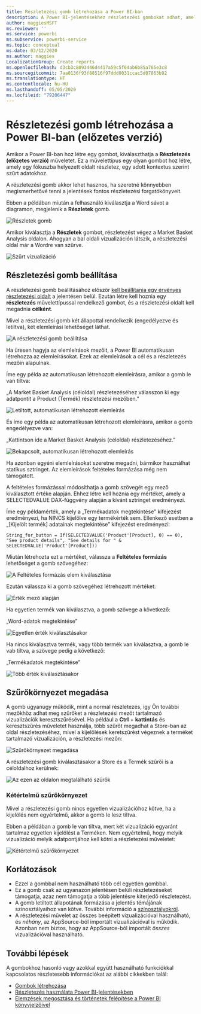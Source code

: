 ```yaml
---
title: Részletezési gomb létrehozása a Power BI-ban
description: A Power BI-jelentésekhez részletezési gombokat adhat, amelyek az alkalmazásokéhoz hasonlóvá teszik a jelentés működését, és mélyebb interakciót kínálnak a felhasználókkal.
author: maggiesMSFT
ms.reviewer: ''
ms.service: powerbi
ms.subservice: powerbi-service
ms.topic: conceptual
ms.date: 03/12/2020
ms.author: maggies
LocalizationGroup: Create reports
ms.openlocfilehash: d3cb3c8093446d4417a59c5f64ab6b85a765e3c8
ms.sourcegitcommit: 7aa0136f93f88516f97ddd8031ccac5d07863b92
ms.translationtype: HT
ms.contentlocale: hu-HU
ms.lasthandoff: 05/05/2020
ms.locfileid: "79206447"
---
```

# <a name="create-a-drill-through-button-in-power-bi-preview"></a>Részletezési gomb létrehozása a Power BI-ban (előzetes verzió)

Amikor a Power BI-ban hoz létre egy gombot, kiválaszthatja a **Részletezés (előzetes verzió)** műveletet. Ez a művelettípus egy olyan gombot hoz létre, amely egy fókuszba helyezett oldalt részletez, egy adott kontextus szerint szűrt adatokhoz.

A részletezési gomb akkor lehet hasznos, ha szeretné könnyebben megismerhetővé tenni a jelentések fontos részletezési forgatókönyveit.

Ebben a példában miután a felhasználó kiválasztja a Word sávot a diagramon, megjelenik a **Részletek** gomb.

![Részletek gomb](media/desktop-drill-through-buttons/power-bi-drill-through-visual-button.png)

Amikor kiválasztja a **Részletek** gombot, részletezést végez a Market Basket Analysis oldalon. Ahogyan a bal oldali vizualizáción látszik, a részletezési oldal már a Wordre van szűrve.

![Szűrt vizualizáció](media/desktop-drill-through-buttons/power-bi-drill-through-destination.png)

## <a name="set-up-a-drill-through-button"></a>Részletezési gomb beállítása

A részletezési gomb beállításához először [kell beállítania egy érvényes részletezési oldalt](desktop-drillthrough.md) a jelentésen belül. Ezután létre kell hoznia egy **részletezés** művelettípussal rendelkező gombot, és a részletezési oldalt kell megadnia **célként**.

Mivel a részletezési gomb két állapottal rendelkezik (engedélyezve és letiltva), két elemleírási lehetőséget láthat.

![A részletezési gomb beállítása](media/desktop-drill-through-buttons/power-bi-create-drill-through-button.png)

Ha üresen hagyja az elemleírások mezőit, a Power BI automatikusan létrehozza az elemleírásokat. Ezek az elemleírások a cél és a részletezés mezőin alapulnak.

Íme egy példa az automatikusan létrehozott elemleírásra, amikor a gomb le van tiltva:

„A Market Basket Analysis (céloldal) részletezéséhez válasszon ki egy adatpontit a Product (Termék) részletezési mezőben.”

![Letiltott, automatikusan létrehozott elemleírás](media/desktop-drill-through-buttons/power-bi-drill-through-tooltip-disabled.png)

És íme egy példa az automatikusan létrehozott elemleírásra, amikor a gomb engedélyezve van:

„Kattintson ide a Market Basket Analysis (céloldal) részletezéséhez.”

![Bekapcsolt, automatikusan létrehozott elemleírás](media/desktop-drill-through-buttons/power-bi-drill-through-visual-button.png)

Ha azonban egyéni elemleírásokat szeretne megadni, bármikor használhat statikus sztringet. Az elemleírások feltételes formázása még nem támogatott.

A feltételes formázással módosíthatja a gomb szövegét egy mező kiválasztott értéke alapján. Ehhez létre kell hoznia egy mértéket, amely a SELECTEDVALUE DAX-függvény alapján a kívánt sztringet eredményezi.

Íme egy példamérték, amely a „Termékadatok megtekintése” kifejezést eredményezi, ha NINCS kijelölve egy termékérték sem. Ellenkező esetben a „[Kijelölt termék] adatainak megtekintése” kifejezést eredményezi:

```
String_for_button = If(SELECTEDVALUE('Product'[Product], 0) == 0), "See product details", "See details for " & SELECTEDVALUE('Product'[Product]))
```

Miután létrehozta ezt a mértéket, válassza a **Feltételes formázás** lehetőséget a gomb szövegéhez:

![A Feltételes formázás elem kiválasztása](media/desktop-drill-through-buttons/power-bi-button-conditional-tooltip.png)

Ezután válassza ki a gomb szövegéhez létrehozott mértéket:

![Érték mező alapján](media/desktop-drill-through-buttons/power-bi-conditional-measure.png)

Ha egyetlen termék van kiválasztva, a gomb szövege a következő:

„Word-adatok megtekintése”

![Egyetlen érték kiválasztásakor](media/desktop-drill-through-buttons/power-bi-conditional-button-text.png)

Ha nincs kiválasztva termék, vagy több termék van kiválasztva, a gomb le vab tiltva, a szövege pedig a következő:

„Termékadatok megtekintése”

![Több érték kiválasztásakor](media/desktop-drill-through-buttons/power-bi-button-conditional-text-2.png)

## <a name="pass-filter-context"></a>Szűrőkörnyezet megadása

A gomb ugyanúgy működik, mint a normál részletezés, így Ön további mezőkhöz adhat meg szűrőket a részletezési mezőt tartalmazó vizualizációk keresztszűrésével. Ha például a **Ctrl** + **kattintás** és keresztszűrés műveletet használja, több szűrőt megadhat a Store-ban az oldal részletezéséhez, mivel a kijelölések keretszűrést végeznek a terméket tartalmazó vizualizáción, a részletezési mezőn:

![Szűrőkörnyezet megadása](media/desktop-drill-through-buttons/power-bi-cross-filter-drill-through-button.png)

A részletezési gomb kiválasztásakor a Store és a Termék szűrői is a céloldalhoz kerülnek:

![Az ezen az oldalon megtalálható szűrők](media/desktop-drill-through-buttons/power-bi-button-filters-passed-through.png)

### <a name="ambiguous-filter-context"></a>Kétértelmű szűrőkörnyezet

Mivel a részletezési gomb nincs egyetlen vizualizációhoz kötve, ha a kijelölés nem egyértelmű, akkor a gomb le lesz tiltva.

Ebben a példában a gomb le van tiltva, mert két vizualizáció egyaránt tartalmaz egyetlen kijelölést a Terméken. Nem egyértelmű, hogy melyik vizualizáció melyik adatpontjához kell kötni a részletezési műveletet:

![Kétértelmű szűrőkörnyezet](media/desktop-drill-through-buttons/power-bi-button-disabled-ambiguity.png)

## <a name="limitations"></a>Korlátozások

- Ezzel a gombbal nem használható több cél egyetlen gombbal.
- Ez a gomb csak az ugyanazon jelentésen belüli részletezéseket támogatja, azaz nem támogatja a több jelentésre kiterjedő részletezést.
- A gomb letiltott állapotának formázása a jelentés témájának színosztályaihoz van kötve. További információ a [színosztályokról](desktop-report-themes.md#setting-structural-colors).
- A részletezési művelet az összes beépített vizualizációval használható, és *néhány*, az AppSource-ból importált vizualizációval is működik. Azonban nem biztos, hogy az AppSource-ból importált *összes* vizualizációval használható.

## <a name="next-steps"></a>További lépések
A gombokhoz hasonló vagy azokkal együtt használható funkciókkal kapcsolatos részletesebb információkat az alábbi cikkekben talál:

* [Gombok létrehozása](desktop-buttons.md)
* [Részletezés használata Power BI-jelentésekben](desktop-drillthrough.md)
* [Elemzések megosztása és történetek felépítése a Power BI könyvjelzőivel](desktop-bookmarks.md)

